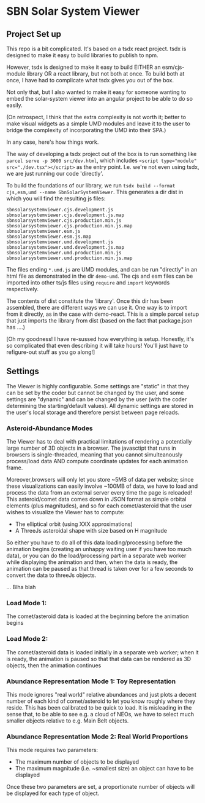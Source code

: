 # SBN Solar System Viewer

## Project Set up

This repo is a bit complicated. It's based on a tsdx react project. tsdx is designed to make it easy to build libraries to publish to npm.

However, tsdx is designed to make it easy to build EITHER an esm/cjs-module library OR a react library, but not both at once. To build both at once, I have had to complicate what tsdx gives you out of the box.

Not only that, but I also wanted to make it easy for someone wanting to embed the solar-system viewer into an angular project to be able to do so easily.

(On retrospect, I think that the extra complexity is not worth it; better to make visual widgets as a simple UMD modules and leave it to the user to bridge the complexity of incorporating the UMD into their SPA.)

In any case, here's how things work.

The way of developing a tsdx project out of the box is to run something like `parcel serve -p 3000 src/dev.html`, which includes `<script type="module" src="./dev.tsx"></script>` as the entry point. I.e. we're not even using tsdx, we are just running our code 'directly'.

To build the foundations of our library, we run `tsdx build --format cjs,esm,umd --name SbnSolarSystemViewer`. This generates a dir dist in which you will find the resulting js files:

```
sbnsolarsystemviewer.cjs.development.js
sbnsolarsystemviewer.cjs.development.js.map
sbnsolarsystemviewer.cjs.production.min.js
sbnsolarsystemviewer.cjs.production.min.js.map
sbnsolarsystemviewer.esm.js
sbnsolarsystemviewer.esm.js.map
sbnsolarsystemviewer.umd.development.js
sbnsolarsystemviewer.umd.development.js.map
sbnsolarsystemviewer.umd.production.min.js
sbnsolarsystemviewer.umd.production.min.js.map
```

The files ending `*.umd.js` are UMD modules, and can be run "directly" in an html file as demonstrated in the dir `demo-umd`. The cjs and esm files can be imported into other ts/js files using `require` and `import` keywords respectively.

The contents of dist constitute the 'library'. Once this dir has been assembled, there are different ways we can use it. One way is to import from it directly, as in the case with demo-react. This is a simple parcel setup that just imports the library from dist (based on the fact that package.json has ....)

[Oh my goodness! I have re-sussed how everything is setup. Honestly, it's so complicated that even describing it will take hours! You'll just have to refigure-out stuff as you go along!]

## Settings

The Viewer is highly configurable. Some settings are "static" in that they can be set by the coder but cannot be changed by the user, and some settings are "dynamic" and can be changed by the user (with the coder determining the starting/default values). All dynamic settings are stored in the user's local storage and therefore persist between page reloads.

### Asteroid-Abundance Modes

The Viewer has to deal with practical limitations of rendering a potentially large number of 3D objects in a browser. The javasctipt that runs in browsers is single-threaded, meaning that you cannot simulteanously process/load data AND compute coordinate updates for each animation frame.

Moreover,browsers will only let you store ~5MB of data per website; since these visualizations can easily involve ~100MB of data, we have to load and process the data from an external server every time the page is reloaded! This asteroid/comet data comes down in JSON format as simple orbital elements (plus magnitudes), and so for each comet/asteroid that the user wishes to visualize the Viewer has to compute:

- The elliptical orbit (using XXX approximations)
- A ThreeJs asteroidal shape with size based on H magnitude

So either you have to do all of this data loading/processing before the animation begins (creating an unhappy waiting user if you have too much data), or you can do the load/processing part in a separate web worker while displaying the animation and then, when the data is ready, the animation can be paused as that thread is taken over for a few seconds to convert the data to threeJs objects.

... Blha blah

### Load Mode 1:

The comet/asteroid data is loaded at the beginning before the animation begins

### Load Mode 2:

The comet/asteroid data is loaded initially in a separate web worker; when it is ready, the animation is paused so that that data can be rendered as 3D objects, then the animation continues

### Abundance Representation Mode 1: Toy Representation

This mode ignores "real world" relative abundances and just plots a decent number of each kind of comet/asteroid to let you know roughly where they reside. This has been calibrated to be quick to load. It is misleading in the sense that, to be able to see e.g. a cloud of NEOs, we have to select much smaller objects relative to e.g. Main Belt objects.

### Abundance Representation Mode 2: Real World Proportions

This mode requires two parameters:

- The maximum number of objects to be displayed
- The maximum magnitude (i.e. ~smallest size) an object can have to be displayed

Once these two parameters are set, a proportionate number of objects will be displayed for each type of object.
